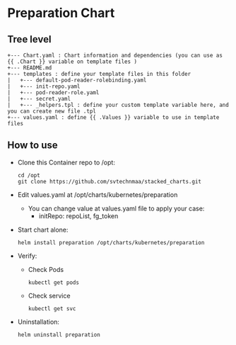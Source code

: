 # Preparation Chart

## Tree level

```
+--- Chart.yaml : Chart information and dependencies (you can use as {{ .Chart }} variable on template files )
+--- README.md
+--- templates : define your template files in this folder
|   +--- default-pod-reader-rolebinding.yaml
|   +--- init-repo.yaml
|   +--- pod-reader-role.yaml
|   +--- secret.yaml
|   +--- _helpers.tpl : define your custom template variable here, and you can create new file .tpl
+--- values.yaml : define {{ .Values }} variable to use in template files
```

## How to use

- Clone this Container repo to /opt:
    ```
    cd /opt
    git clone https://github.com/svtechnmaa/stacked_charts.git

- Edit values.yaml at /opt/charts/kubernetes/preparation
    - You can change value at values.yaml file to apply your case:
        - initRepo: repoList, fg_token
- Start chart alone:
    ```
    helm install preparation /opt/charts/kubernetes/preparation
    ```

- Verify:
    - Check Pods
        ```
        kubectl get pods
        ```
    - Check service
        ```
        kubectl get svc
        ```

- Uninstallation:
    ```
    helm uninstall preparation
    ```

